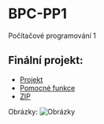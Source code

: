 # BPC-PP1
Počítačové programování 1

## Finální projekt:
* [Projekt](calc.m)
* [Pomocné funkce](calcFunctions.m)
* [ZIP](finalni_projekt/kulicky_204437_v3.zip)

Obrázky:
![Obrázky](images/Vizualizace_kulicky.jpg)

